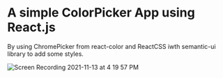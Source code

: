# A simple ColorPicker App using React.js

By using ChromePicker from react-color and ReactCSS iwth semantic-ui library to add some styles.

![Screen Recording 2021-11-13 at 4 19 57 PM](https://user-images.githubusercontent.com/64751892/141659432-1339adcc-6881-4c4c-8ae5-cd1e4bb8d55d.gif)
